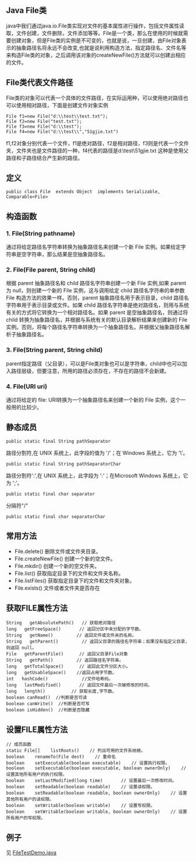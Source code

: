 ## Java File类
java中我们通过java.io.File类实现对文件的基本属性进行操作，包括文件属性读取，文件创建，文件删除，文件添加等等。File是一个类，那么在使用的时候就需要创建对象，但是File类的实例是不可变的，也就是说，一旦创建，由File对象表示的抽象路径名将永远不会改变,也就是说利用构造方法，指定路径名、文件名等来构造File类的对象，之后调用该对象的createNewFile()方法就可以创建出相应的文件。

## File类代表文件路径
File类的对象可以代表一个具体的文件路径，在实际运用种，可以使用绝对路径也可以使用相对路径，下面是创建文件对象实例
```
File f1=new File("d:\\test\\test.txt");
File f2=new File("test.txt");
File f3=new File("d:\\test");
File f4=new File("d:\\test\\","51gjie.txt")
```
f1,f2对象分别代表一个文件，f1是绝对路径，f2是相对路径，f3则是代表一个文件夹，文件夹也是文件路径的一种，f4代表的路径是d:\\test\\51gjie.txt 这种是使用父路径和子路径结合产生新的路径。
## 定义
```
public class File  extends Object  implements Serializable, Comparable<File>
```
## 构造函数
### 1. File(String pathname)
通过将给定路径名字符串转换为抽象路径名来创建一个新 File 实例。如果给定字符串是空字符串，那么结果是空抽象路径名。

### 2. File(File parent, String child)
根据 parent 抽象路径名和 child 路径名字符串创建一个新 File 实例,如果 parent 为 null，则创建一个新的 File 实例，这与调用给定 child 路径名字符串的单参数 File 构造方法的效果一样。否则，parent 抽象路径名用于表示目录，child 路径名字符串用于表示目录或文件。如果 child 路径名字符串是绝对路径名，则用与系统有关的方式将它转换为一个相对路径名。如果 parent 是空抽象路径名，则通过将 child 转换为抽象路径名，并根据与系统有关的默认目录解析结果来创建新的 File 实例。否则，将每个路径名字符串转换为一个抽象路径名，并根据父抽象路径名解析子抽象路径名。

### 3. File(String parent, String child)
parent指定路径（父目录），可以是File类对象也可以是字符串，child中也可以加入路径层级，但要注意，所用的路径必须存在，不存在的路径不会新建。

### 4. File(URI uri)
通过将给定的 file: URI转换为一个抽象路径名来创建一个新的 File 实例，这个一般用的比较少。

## 静态成员
```
public static final String pathSeparator
```
路径分割符,在 UNIX 系统上，此字段的值为 '/'；在 Windows 系统上，它为 '\\'。
```
public static final String pathSeparatorChar
```
路径分割符':',在 UNIX 系统上，此字段为 ':'；在Microsoft Windows 系统上，它为 ';'。
```
public static final char separator
```
分隔符"/"
```
public static final char separatorChar
```
## 常用方法
- File.delete() 删除文件或文件夹目录。
- File.createNewFile() 创建一个新的空文件。
- File.mkdir() 创建一个新的空文件夹。
- File.list() 获取指定目录下的文件和文件夹名称。
- File.listFiles() 获取指定目录下的文件和文件夹对象。
- File.exists() 文件或者文件夹是否存在
## 获取FILE属性方法
```
String   getAbsolutePath()   // 获取绝对路径
long   getFreeSpace()       // 返回分区中未分配的字节数。
String   getName()         // 返回文件或文件夹的名称。
String   getParent()         // 返回父目录的路径名字符串；如果没有指定父目录，则返回 null。
File   getParentFile()      // 返回父目录File对象
String   getPath()         // 返回路径名字符串。
long   getTotalSpace()      // 返回此文件分区大小。
long   getUsableSpace()    //返回占用字节数。
int   hashCode()             //文件哈希码。
long   lastModified()       // 返回文件最后一次被修改的时间。
long   length()          // 获取长度,字节数。
boolean canRead()  //判断是否可读
boolean canWrite()  //判断是否可写
boolean isHidden()  //判断是否隐藏
```
## 设置FILE属性方法
```
// 成员函数
static File[]    listRoots()    // 列出可用的文件系统根。
boolean    renameTo(File dest)    // 重命名
boolean    setExecutable(boolean executable)    // 设置执行权限。
boolean    setExecutable(boolean executable, boolean ownerOnly)    // 设置其他所有用户的执行权限。
boolean    setLastModified(long time)       // 设置最后一次修改时间。
boolean    setReadable(boolean readable)    // 设置读权限。
boolean    setReadable(boolean readable, boolean ownerOnly)    // 设置其他所有用户的读权限。
boolean    setWritable(boolean writable)    // 设置写权限。
boolean    setWritable(boolean writable, boolean ownerOnly)    // 设置所有用户的写权限。
```
## 例子
见 [FileTestDemo.java](#)
